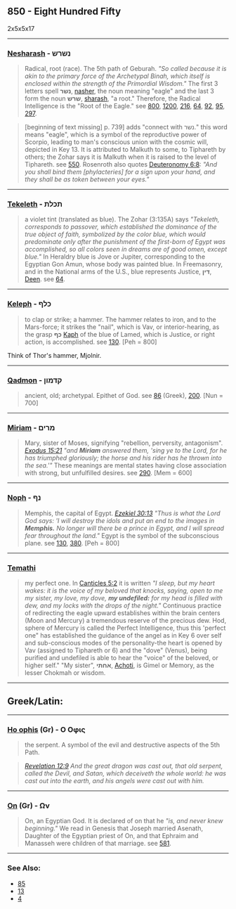 ## 850 - Eight Hundred Fifty
2x5x5x17

---

### [Nesharash](/keys/NShRSh) - נשרש
> Radical, root (race). The 5th path of Geburah. *"So called because it is akin to the primary force of the Archetypal Binah, which itself is enclosed within the strength of the Primordial Wisdom."* The first 3 letters spell **נשר**, [nasher](/keys/NShR), the noun meaning "eagle" and the last 3 form the noun **שרש**, [sharash](/keys/ShRSh), "a root." Therefore, the Radical Intelligence is the "Root of the Eagle." see [800](800), [1200](1200), [216](216), [64](64), [92](92), [95](95), [297](297).

> [beginning of text missing] p. 739] adds "connect with נשר." this word means "eagle", which is a symbol of the reproductive power of Scorpio, leading to man's conscious union with the cosmic will, depicted in Key 13. It is attributed to Malkuth to some, to Tiphareth by others; the Zohar says it is Malkuth when it is raised to the level of Tiphareth. see [550](550). Rosenroth also quotes [Deuteronomy 6:8](http://biblehub.com/deuteronomy/6-8.htm): *"And you shall bind them [phylacteries] for a sign upon your hand, and they shall be as token between your eyes."*

---

### [Tekeleth](/keys/ThKLTh) - תכלת
> a violet tint (translated as blue). The Zohar (3:135A) says *"Tekeleth, corresponds to passover, which established the dominance of the true object of faith, symbolized by the color blue, which would predominate only after the punishment of the first-born of Egypt was accomplished, so all colors seen in dreams are of good omen, except blue."* In Heraldry blue is Jove or Jupiter, corresponding to the Egyptian Gon Amun, whose body was painted blue. In Freemasonry, and in the National arms of the U.S., blue represents Justice, **דין**, [Deen](/keys/DIN). see [64](64).

---

### [Keleph](/keys/KLPf) - כלף
> to clap or strike; a hammer. The hammer relates to iron, and to the Mars-force; it strikes the "nail", which is Vav, or interior-hearing, as the grasp **כף** [Kaph](/keys/KP) of the blue of Lamed, which is Justice, or right action, is accomplished. see [130](130). [Peh = 800]

Think of Thor's hammer, Mjolnir.

---

### [Qadmon](/keys/QDMVNf) - קדמון
> ancient, old; archetypal. Epithet of God. see [86](86) (Greek), [200](200). [Nun = 700]

---

### [Miriam](/keys/MRIM) - מרים
> Mary, sister of Moses, signifying "rebellion, perversity, antagonism". *[Exodus 15:21](http://biblehub.com/exodus/15-21.htm) "and **Miriam** answered them, 'sing ye to the Lord, for he has triumphed gloriously; the horse and his rider has he thrown into the sea.'"* These meanings are mental states having close association with strong, but unfulfilled desires. see [290](290). [Mem = 600]

---

### [Noph](/keys/NP) - נף
> Memphis, the capital of Egypt. *[Ezekiel 30:13](http://biblehub.com/ezekiel/30-13.htm) "Thus is what the Lord God says: 'I will destroy the idols and put an end to the images in **Memphis.** No longer will there be a prince in Egypt, and I will spread fear throughout the land."* Egypt is the symbol of the subconscious plane. see [130](130), [380](380). [Peh = 800]

---

### [Temathi](/keys/ThMThI)
> my perfect one. In [Canticles 5:2](http://biblehub.com/songs/5-2.htm) it is written *"I sleep, but my heart wakes: it is the voice of my beloved that knocks, saying, open to me my sister, my love, my dove, **my undefiled:** for my head is filled with dew, and my locks with the drops of the night."* Continuous practice of redirecting the eagle upward establishes within the brain centers (Moon and Mercury) a tremendous reserve of the precious dew. Hod, sphere of Mercury is called the Perfect Intelligence, thus this 'perfect one" has established the guidance of the angel as in Key 6 over self and sub-conscious modes of the personality-the heart is opened by Vav (assigned to Tiphareth or 6) and the "dove" (Venus), being purified and undefiled is able to hear the "voice" of the beloved, or higher self." "My sister", **אחתי**, [Achoti](/keys/AChThI), is Gimel or Memory, as the lesser Chokmah or wisdom.

---

## Greek/Latin:

---

### [Ho ophis](/greek?word=o+ophis) (Gr) - Ο Οφις
> the serpent. A symbol of the evil and destructive aspects of the 5th Path.

> *[Revelation 12:9](http://biblehub.com/revelation/12-9.htm) And the great dragon was cast out, that old serpent, called the Devil, and Satan, which deceiveth the whole world: he was cast out into the earth, and his angels were cast out with him.*

---

### [On](/greek?word=On) (Gr) - Ων
> On, an Egyptian God. It is declared of on that he *"is, and never knew beginning."* We read in Genesis that Joseph married Asenath, Daughter of the Egyptian priest of On, and that Ephraim and Manasseh were children of that marriage. see [581](581).

---

### See Also:

- [85](85)
- [13](13)
- [4](4)
